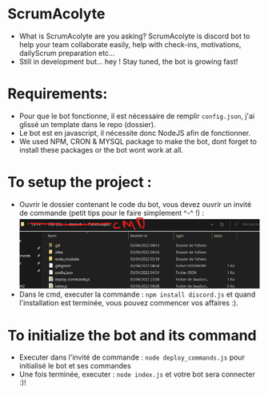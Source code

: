 # ScrumAcolyte

- What is ScrumAcolyte are you asking?
ScrumAcolyte is discord bot to help your team collaborate easily, help with check-ins, motivations, dailyScrum preparation etc...
- Still in development but... hey ! Stay tuned, the bot is growing fast!


# Requirements:

- Pour que le bot fonctionne, il est nécessaire de remplir ```config.json```, j'ai glissé un template dans le repo (dossier).
- Le bot est en javascript, il nécessite donc NodeJS afin de fonctionner.
- We used NPM, CRON & MYSQL package to make the bot, dont forget to install these packages or the bot wont work at all.

# To setup the project :

- Ouvrir le dossier contenant le code du bot, vous devez ouvrir un invité de commande (petit tips pour le faire simplement ^-^ !) : ![](exemple.png)
- Dans le cmd, executer la commande : ```npm install discord.js``` et quand l'installation est terminée, vous pouvez commencer vos affaires :).

# To initialize the bot and its command

- Executer dans l'invité de commande : ```node deploy_commands.js``` pour initialisé le bot et ses commandes
- Une fois terminée, executer : ```node index.js``` et votre bot sera connecter :)!


